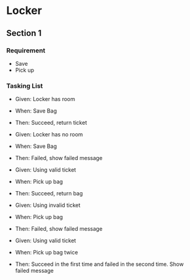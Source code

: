 # Locker

## Section 1

### Requirement
- Save
- Pick up

### Tasking List
- Given: Locker has room
- When: Save Bag
- Then: Succeed, return ticket

- Given: Locker has no room
- When: Save Bag
- Then: Failed, show failed message

- Given: Using valid ticket
- When: Pick up bag
- Then: Succeed, return bag

- Given: Using invalid ticket
- When: Pick up bag
- Then: Failed, show failed message

- Given: Using valid ticket
- When: Pick up bag twice
- Then: Succeed in the first time and failed in the second time. Show failed message

